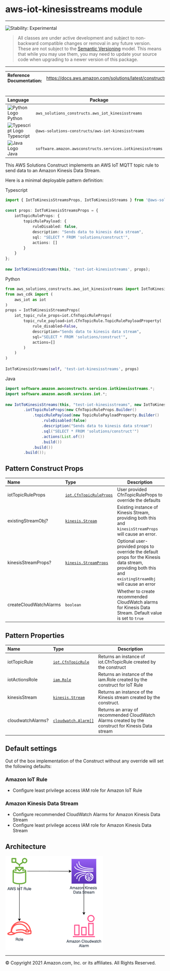 # aws-iot-kinesisstreams module
<!--BEGIN STABILITY BANNER-->

---

![Stability: Experimental](https://img.shields.io/badge/stability-Experimental-important.svg?style=for-the-badge)

> All classes are under active development and subject to non-backward compatible changes or removal in any
> future version. These are not subject to the [Semantic Versioning](https://semver.org/) model.
> This means that while you may use them, you may need to update your source code when upgrading to a newer version of this package.

---
<!--END STABILITY BANNER-->

| **Reference Documentation**:| <span style="font-weight: normal">https://docs.aws.amazon.com/solutions/latest/constructs/</span>|
|:-------------|:-------------|
<div style="height:8px"></div>

| **Language**     | **Package**        |
|:-------------|-----------------|
|![Python Logo](https://docs.aws.amazon.com/cdk/api/latest/img/python32.png) Python|`aws_solutions_constructs.aws_iot_kinesisstreams`|
|![Typescript Logo](https://docs.aws.amazon.com/cdk/api/latest/img/typescript32.png) Typescript|`@aws-solutions-constructs/aws-iot-kinesisstreams`|
|![Java Logo](https://docs.aws.amazon.com/cdk/api/latest/img/java32.png) Java|`software.amazon.awsconstructs.services.iotkinesisstreams`|

This AWS Solutions Construct implements an AWS IoT MQTT topic rule to send data to an Amazon Kinesis Data Stream.

Here is a minimal deployable pattern definition:

Typescript
``` typescript
import { IotToKinesisStreamsProps, IotToKinesisStreams } from '@aws-solutions-constructs/aws-iot-kinesisstreams';

const props: IotToKinesisStreamsProps = {
    iotTopicRuleProps: {
        topicRulePayload: {
            ruleDisabled: false,
            description: "Sends data to kinesis data stream",
            sql: "SELECT * FROM 'solutions/construct'",
            actions: []
        }
    }
};

new IotToKinesisStreams(this, 'test-iot-kinesisstreams', props);
```

Python
``` python
from aws_solutions_constructs.aws_iot_kinesisstreams import IotToKinesisStreamsProps, IotToKinesisStreams
from aws_cdk import (
    aws_iot as iot
)
props = IotToKinesisStreamsProps(
    iot_topic_rule_props=iot.CfnTopicRuleProps(
        topic_rule_payload=iot.CfnTopicRule.TopicRulePayloadProperty(
            rule_disabled=False,
            description="Sends data to kinesis data stream",
            sql="SELECT * FROM 'solutions/construct'",
            actions=[]
        )
    )
)

IotToKinesisStreams(self, 'test-iot-kinesisstreams', props)
```

Java
``` java
import software.amazon.awsconstructs.services.iotkinesisstreams.*;
import software.amazon.awscdk.services.iot.*;

new IotToKinesisStreams(this, "test-iot-kinesisstreams", new IotToKinesisStreamsProps.Builder()
        .iotTopicRuleProps(new CfnTopicRuleProps.Builder()
            .topicRulePayload(new TopicRulePayloadProperty.Builder()
                .ruleDisabled(false)
                .description("Sends data to kinesis data stream")
                .sql("SELECT * FROM 'solutions/construct'")
                .actions(List.of())
                .build())
            .build())
        .build());
```

## Pattern Construct Props

| **Name**     | **Type**        | **Description** |
|:-------------|:----------------|-----------------|
|iotTopicRuleProps|[`iot.CfnTopicRuleProps`](https://docs.aws.amazon.com/cdk/api/latest/docs/@aws-cdk_aws-iot.CfnTopicRuleProps.html)|User provided CfnTopicRuleProps to override the defaults|
|existingStreamObj?|[`kinesis.Stream`](https://docs.aws.amazon.com/cdk/api/latest/docs/@aws-cdk_aws-kinesis.Stream.html)|Existing instance of Kinesis Stream, providing both this and `kinesisStreamProps` will cause an error.|
|kinesisStreamProps?|[`kinesis.StreamProps`](https://docs.aws.amazon.com/cdk/api/latest/docs/@aws-cdk_aws-kinesis.StreamProps.html)|Optional user-provided props to override the default props for the Kinesis data stream, providing both this and `existingStreamObj` will cause an error|
|createCloudWatchAlarms|`boolean`|Whether to create recommended CloudWatch alarms for Kinesis Data Stream. Default value is set to `true`|

## Pattern Properties

| **Name**     | **Type**        | **Description** |
|:-------------|:----------------|-----------------|
|iotTopicRule|[`iot.CfnTopicRule`](https://docs.aws.amazon.com/cdk/api/latest/docs/@aws-cdk_aws-iot.CfnTopicRule.html)|Returns an instance of iot.CfnTopicRule created by the construct|
|iotActionsRole|[`iam.Role`](https://docs.aws.amazon.com/cdk/api/latest/docs/@aws-cdk_aws-iam.Role.html)|Returns an instance of the iam.Role created by the construct for IoT Rule|
|kinesisStream|[`kinesis.Stream`](https://docs.aws.amazon.com/cdk/api/latest/docs/@aws-cdk_aws-kinesis.Stream.html)|Returns an instance of the Kinesis stream created by the construct.|
|cloudwatchAlarms?|[`cloudwatch.Alarm[]`](https://docs.aws.amazon.com/cdk/api/latest/docs/@aws-cdk_aws-cloudwatch.Alarm.html)|Returns an array of recommended CloudWatch Alarms created by the construct for Kinesis Data stream|

## Default settings

Out of the box implementation of the Construct without any override will set the following defaults:

### Amazon IoT Rule

* Configure least privilege access IAM role for Amazon IoT Rule

### Amazon Kinesis Data Stream

* Configure recommended CloudWatch Alarms for Amazon Kinesis Data Stream
* Configure least privilege access IAM role for Amazon Kinesis Data Stream

## Architecture

![Architecture Diagram](architecture.png)

***
&copy; Copyright 2021 Amazon.com, Inc. or its affiliates. All Rights Reserved.